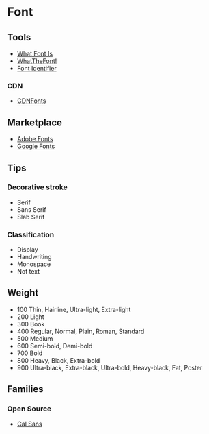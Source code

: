 # Font

<!--
vk

TTF, OTF, WOFF, EOT & SVG
-->

<!--
For Heading

Georgia Bold
-->

<!--
https://freefaces.gallery
-->

## Tools

- [What Font Is](https://whatfontis.com)
- [WhatTheFont!](https://myfonts.com/WhatTheFont)
- [Font Identifier](https://fontsquirrel.com/matcherator)

### CDN

- [CDNFonts](https://cdnfonts.com)

## Marketplace

- [Adobe Fonts](https://fonts.adobe.com)
- [Google Fonts](https://fonts.google.com)

<!--
https://fontspring.com
-->

## Tips

### Decorative stroke

- Serif
- Sans Serif
- Slab Serif

### Classification

- Display
- Handwriting
- Monospace
- Not text

<!--
- Script
- Symbols
- Blackletter
-->

## Weight

- 100 Thin, Hairline, Ultra-light, Extra-light
- 200 Light
- 300 Book
- 400 Regular, Normal, Plain, Roman, Standard
- 500 Medium
- 600 Semi-bold, Demi-bold
- 700 Bold
- 800 Heavy, Black, Extra-bold
- 900 Ultra-black, Extra-black, Ultra-bold, Heavy-black, Fat, Poster

## Families

<!--
sans
code
-->

### Open Source

- [Cal Sans](https://github.com/calcom/font)
